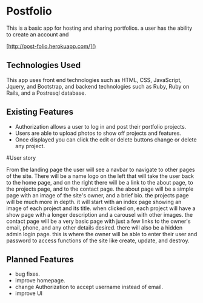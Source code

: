 # Postfolio

This is a basic app for hosting and sharing portfolios. a user has the ability to create an account and

[http://post-folio.herokuapp.com/]()

## Technologies Used

This app uses front end technologies such as HTML, CSS, JavaScript, Jquery, and Bootstrap, and backend technologies such as Ruby, Ruby on Rails, and a Postresql database.


## Existing Features

- Authorization allows a user to log in and post their portfolio projects.
- Users are able to upload photos to show off projects and features.
- Once displayed you can click the edit or delete buttons change or delete any project.

#User story

From the landing page the user will see a navbar to navigate to other pages of the site. There will be a name logo on the left that will take the user back to the home page, and on the right there will be a link to the about page, to the projects page, and to the contact page. the about page will be a simple page with an image of the site's owner, and a brief bio. the projects page will be much more in depth. it will start with an index page showing an image of each project and its title. when clicked on, each project will have a show page with a longer description and a carousel with other images. the contact page will be a very basic page with just a few links to the owner's email, phone, and any other details desired. there will also be a hidden admin login page. this is where the owner will be able to enter their user and password to access functions of the site like create, update, and destroy.



## Planned Features

- bug fixes.
- improve homepage.
- change Authorization to accept username instead of email.
- improve UI
